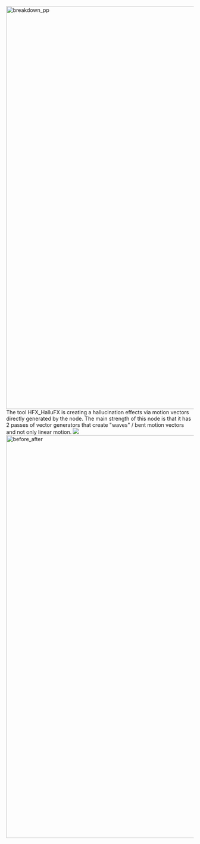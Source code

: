 <img width="1920" height="1080" alt="breakdown_pp" src="https://github.com/user-attachments/assets/a82c7d70-a91e-435b-b0b8-f75d3bd21762" />
The tool HFX_HalluFX is creating a hallucination effects via motion vectors directly generated by the node. The main strength of this node is that it has 2 passes of vector generators that create "waves" / bent motion vectors and not only linear motion.
<img src="https://github.com/user-attachments/assets/629f9f43-c02d-4e9d-95d3-c1b9e028d41c" />
<img width="1920" height="1080" alt="before_after" src="https://github.com/user-attachments/assets/aba7a14f-c638-4e92-92d9-ff09161ca90c" />
